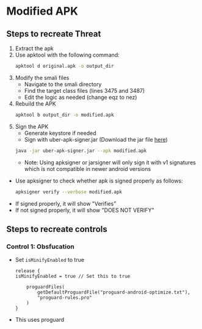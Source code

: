 # Modified APK

## Steps to recreate Threat

1. Extract the apk
2. Use apktool with the following command:
    ```bash
    apktool d original.apk -o output_dir
    ```
3. Modify the smali files
    - Navigate to the smali directory
    - Find the target class files (lines 3475 and 3487)
    - Edit the logic as needed (change eqz to nez)
4. Rebuild the APK
    ```bash
    apktool b output_dir -o modified.apk
    ```
5. Sign the APK
    - Generate keystore if needed
    - Sign with uber-apk-signer.jar (Download the jar file [here](https://github.com/patrickfav/uber-apk-signer))
    ```bash
    java -jar uber-apk-signer.jar --apk modified.apk
    ```
    - Note: Using apksigner or jarsigner will only sign it with v1 signatures which is not compatible in newer android versions

-   Use apksigner to check whether apk is signed properly as follows:
    ```bash
    apksigner verify --verbose modified.apk
    ```
-   If signed properly, it will show "Verifies"
-   If not signed properly, it will show "DOES NOT VERIFY"

## Steps to recreate controls

### Control 1: Obsfucation

-   Set `isMinifyEnabled` to true

    ```
    release {
    isMinifyEnabled = true // Set this to true

        proguardFiles(
            getDefaultProguardFile("proguard-android-optimize.txt"),
            "proguard-rules.pro"
        )
    }
    ```

-   This uses proguard
